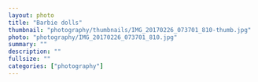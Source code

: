 ```yaml
---		
layout: photo
title: "Barbie dolls"
thumbnail: "photography/thumbnails/IMG_20170226_073701_810-thumb.jpg"
photo: "photography/IMG_20170226_073701_810.jpg"
summary: ""
description: ""
fullsize: ""
categories: ["photography"]
---
```

